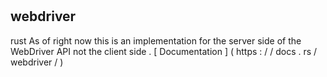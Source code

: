 #
webdriver
-
rust
As
of
right
now
this
is
an
implementation
for
the
server
side
of
the
WebDriver
API
not
the
client
side
.
[
Documentation
]
(
https
:
/
/
docs
.
rs
/
webdriver
/
)
